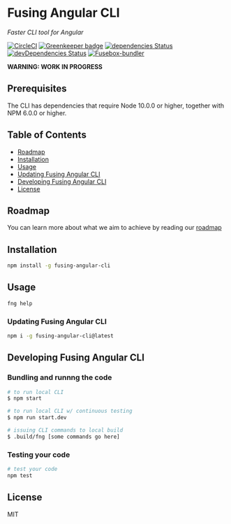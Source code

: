 # Fusing Angular CLI

_Faster CLI tool for Angular_

[![CircleCI](https://circleci.com/gh/patrickmichalina/fusing-angular-cli.svg?style=shield)](https://circleci.com/gh/patrickmichalina/fusing-angular-cli)
[![Greenkeeper badge](https://badges.greenkeeper.io/patrickmichalina/fusing-angular-cli.svg)](https://greenkeeper.io/)
[![dependencies Status](https://david-dm.org/patrickmichalina/fusing-angular-cli/status.svg)](https://david-dm.org/patrickmichalina/fusing-angular-cli)
[![devDependencies Status](https://david-dm.org/patrickmichalina/fusing-angular-cli/dev-status.svg)](https://david-dm.org/patrickmichalina/fusing-angular-cli?type=dev)
[![Fusebox-bundler](https://img.shields.io/badge/gitter-join%20chat%20%E2%86%92-brightgreen.svg)](https://gitter.im/fusing-angular-cli/Lobby)

**WARNING: WORK IN PROGRESS**

## Prerequisites

The CLI has dependencies that require Node 10.0.0 or higher, together with NPM 6.0.0 or higher.

## Table of Contents

- [Roadmap](#roadmap)
- [Installation](#installation)
- [Usage](#usage)
- [Updating Fusing Angular CLI](#updating-fusing-angular-cli)
- [Developing Fusing Angular CLI](#developing-fusing-angular-cli)
- [License](#license)

## Roadmap

You can learn more about what we aim to achieve by reading our [roadmap](ROADMAP.md)

## Installation

```bash
npm install -g fusing-angular-cli
```

## Usage

```bash
fng help
```

### Updating Fusing Angular CLI

```bash
npm i -g fusing-angular-cli@latest
```

## Developing Fusing Angular CLI

### Bundling and runnng the code

```bash
# to run local CLI
$ npm start

# to run local CLI w/ continuous testing
$ npm run start.dev

# issuing CLI commands to local build
$ .build/fng [some commands go here]
```

### Testing your code

```bash
# test your code
npm test
```

## License

MIT
